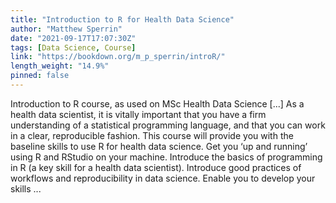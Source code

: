 ```yaml
---
title: "Introduction to R for Health Data Science"
author: "Matthew Sperrin"
date: "2021-09-17T17:07:30Z"
tags: [Data Science, Course]
link: "https://bookdown.org/m_p_sperrin/introR/"
length_weight: "14.9%"
pinned: false
---
```


Introduction to R course, as used on MSc Health Data Science [...] As a health data scientist, it is vitally important that you have a firm understanding of a statistical programming language, and that you can work in a clear, reproducible fashion. This course will provide you with the baseline skills to use R for health data science. Get you ‘up and running’ using R and RStudio on your machine. Introduce the basics of programming in R (a key skill for a health data scientist). Introduce good practices of workflows and reproducibility in data science. Enable you to develop your skills ...
